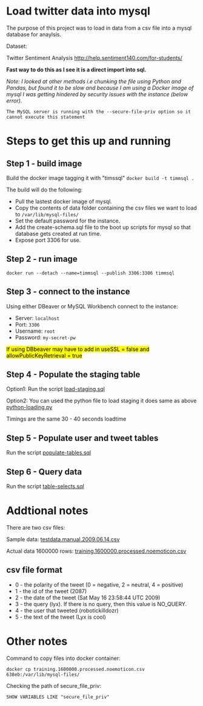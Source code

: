 # Load twitter data into mysql

The purpose of this project was to load in data from a csv file into a mysql database for anaylsis.

Dataset:

Twitter Sentiment Analysis
http://help.sentiment140.com/for-students/

**Fast way to do this as I see it is a direct import into sql.**

*Note: I looked at other methods i.e chunking the file using Python and Pandas, but found it to be slow and because I am using a Docker image of mysql I was getting hindered by security issues with the instance (below error).*

`The MySQL server is running with the --secure-file-priv option so it cannot execute this statement`

# Steps to get this up and running
## Step 1 - build image

Build the docker image tagging it with "timssql"
`docker build -t timmsql .`

The build will do the following:
- Pull the lastest docker image of mysql.
- Copy the contents of data folder containing the csv files we want to load to `/var/lib/mysql-files/`
- Set the default password for the instance.
- Add the create-schema.sql file to the boot up scripts for mysql so that database gets created at run time.
- Expose port 3306 for use.

## Step 2 - run image

`docker run --detach --name=timmsql --publish 3306:3306 timmsql`

## Step 3 - connect to the instance

Using either DBeaver or MySQL Workbench connect to the instance:
- Server: `localhost`
- Port: `3306`
- Username: `root`
- Password: `my-secret-pw`

<mark>If using DBbeaver may have to add in useSSL = false and allowPublicKeyRetrieval = true</mark>

## Step 4 - Populate the staging table

Option1: Run the script [load-staging.sql](./scripts/load-staging.sql)

Option2: You can used the python file to load staging it does same as above [python-loading.py](./python-loading)

Timings are the same 30 - 40 seconds loadtime

## Step 5 - Populate user and tweet tables

Run the script [populate-tables.sql](./scripts/populate-tables.sql)

## Step 6 - Query data

Run the script [table-selects.sql](./scripts/table-selects.sql)

# Addtional notes

There are two csv files:

Sample data:
[testdata.manual.2009.06.14.csv](./data/testdata.manual.2009.06.14.csv)

Actual data 1600000 rows:
[training.1600000.processed.noemoticon.csv](./data/training.1600000.processed.noemoticon.csv)

## csv file format

- 0 - the polarity of the tweet (0 = negative, 2 = neutral, 4 = positive)
- 1 - the id of the tweet (2087)
- 2 - the date of the tweet (Sat May 16 23:58:44 UTC 2009)
- 3 - the query (lyx). If there is no query, then this value is NO_QUERY.
- 4 - the user that tweeted (robotickilldozr)
- 5 - the text of the tweet (Lyx is cool)

# Other notes



Command to copy files into docker container:

`docker cp training.1600000.processed.noemoticon.csv 638eb:/var/lib/mysql-files/`

Checking the path of secure_file_priv:

`SHOW VARIABLES LIKE "secure_file_priv"`
